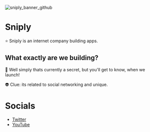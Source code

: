 ![sniply_banner_github](https://user-images.githubusercontent.com/92243459/202886139-2e349ccc-44cd-40b3-bbe8-10dd297c31ab.png)

# Sniply

⭐ Sniply is an internet company building apps.

## What exactly are we building?

🚀 Well simply thats currently a secret, but you'll get to know, when we launch!

👽 Clue: its related to social networking and unique.

# Socials

- [Twitter](https://twitter.com/SniplyOfficial)
- [YouTube](https://www.youtube.com/@sniplyOfficial)
